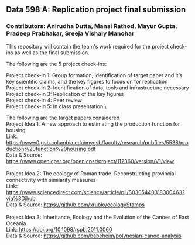 
## Data 598 A: Replication project final submission
### Contributors: Anirudha Dutta, Mansi Rathod, Mayur Gupta, Pradeep Prabhakar, Sreeja Vishaly Manohar

This repository will contain the team's work required for the project check-ins as well as the final submission.

The following are the 5 project check-ins:

Project check-in 1: Group formation, identification of target paper and it’s key scientific claims, and the key figures to focus on for replication \
Project check-in 2: Identification of data, tools and infrastructure necessary \
Project check-in 3: Replication of the key figures \
Project check-in 4: Peer review \
Project check-in 5: In class presentation \

The following are the target papers considered \
Project Idea 1: A new approach to estimating the production function for housing \
Link: https://www0.gsb.columbia.edu/mygsb/faculty/research/pubfiles/5538/production%20function%20housing.pdf \
Data & Source: https://www.openicpsr.org/openicpsr/project/112360/version/V1/view
\
\
Project Idea 2: The ecology of Roman trade. Reconstructing provincial connectivity with similarity measures \
Link:  https://www.sciencedirect.com/science/article/pii/S0305440318300463?via%3Dihub \
Data & Source: https://github.com/xrubio/ecologyStamps 
\
\
Project Idea 3: Inheritance, Ecology and the Evolution of the Canoes of East Oceania\
Link:  https://doi.org/10.1098/rspb.2011.0060 \
Data & Source: https://github.com/babeheim/polynesian-canoe-analysis
#

